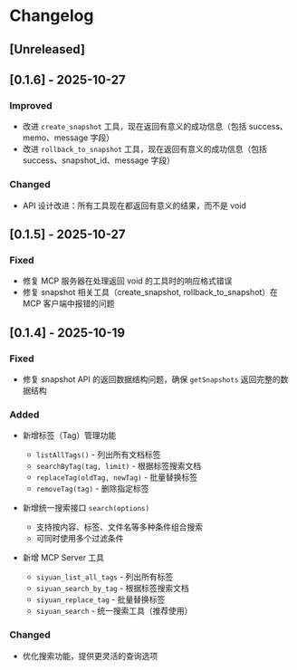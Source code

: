 # Changelog

## [Unreleased]

## [0.1.6] - 2025-10-27

### Improved
- 改进 `create_snapshot` 工具，现在返回有意义的成功信息（包括 success、memo、message 字段）
- 改进 `rollback_to_snapshot` 工具，现在返回有意义的成功信息（包括 success、snapshot_id、message 字段）

### Changed
- API 设计改进：所有工具现在都返回有意义的结果，而不是 void

## [0.1.5] - 2025-10-27

### Fixed
- 修复 MCP 服务器在处理返回 void 的工具时的响应格式错误
- 修复 snapshot 相关工具（create_snapshot, rollback_to_snapshot）在 MCP 客户端中报错的问题

## [0.1.4] - 2025-10-19

### Fixed
- 修复 snapshot API 的返回数据结构问题，确保 `getSnapshots` 返回完整的数据结构

### Added
- 新增标签（Tag）管理功能
  - `listAllTags()` - 列出所有文档标签
  - `searchByTag(tag, limit)` - 根据标签搜索文档
  - `replaceTag(oldTag, newTag)` - 批量替换标签
  - `removeTag(tag)` - 删除指定标签

- 新增统一搜索接口 `search(options)`
  - 支持按内容、标签、文件名等多种条件组合搜索
  - 可同时使用多个过滤条件

- 新增 MCP Server 工具
  - `siyuan_list_all_tags` - 列出所有标签
  - `siyuan_search_by_tag` - 根据标签搜索文档
  - `siyuan_replace_tag` - 批量替换标签
  - `siyuan_search` - 统一搜索工具（推荐使用）

### Changed
- 优化搜索功能，提供更灵活的查询选项
